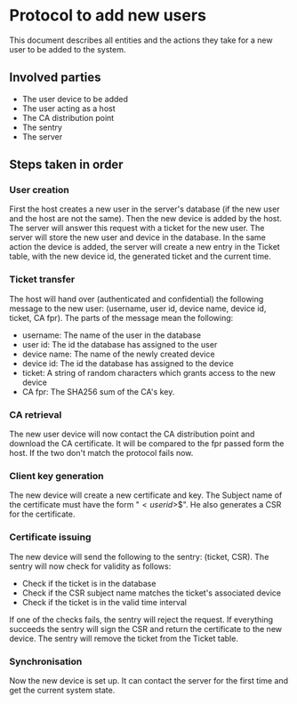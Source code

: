 # Protocol to add new users

This document describes all entities and the actions they take for a new 
user to be added to the system. 

## Involved parties

* The user device to be added
* The user acting as a host
* The CA distribution point
* The sentry 
* The server

## Steps taken in order

### User creation
First the host creates a new user in the server's database (if the new user
and the host are not the same). Then the new device is added by the host. The
server will answer this request with a ticket for the new user. The server will
store the new user and device in the database. In the same action the device
is added, the server will create a new entry in the Ticket table, with the new
device id, the generated ticket and the current time. 

### Ticket transfer
The host will hand over (authenticated and confidential) the following message
to the new user: (username, user id, device name, device id, ticket, CA fpr). 
The parts of the message mean the following:

* username: The name of the user in the database
* user id: The id the database has assigned to the user
* device name: The name of the newly created device
* device id: The id the database has assigned to the device
* ticket: A string of random characters which grants access to the new device
* CA fpr: The SHA256 sum of the CA's key. 

### CA retrieval
The new user device will now contact the CA distribution point and download the 
CA certificate. It will be compared to the fpr passed form the host. If the two
don't match the protocol fails now. 

### Client key generation
The new device will create a new certificate and key. The Subject name of the 
certificate must have the form "<username>$<user id>$<device name>$<device id>".
He also generates a CSR for the certificate. 

### Certificate issuing
The new device will send the following to the sentry: (ticket, CSR). The sentry
will now check for validity as follows:

* Check if the ticket is in the database
* Check if the CSR subject name matches the ticket's associated device
* Check if the ticket is in the valid time interval

If one of the checks fails, the sentry will reject the request. If everything
succeeds the sentry will sign the CSR and return the certificate to the new 
device. The sentry will remove the ticket from the Ticket table. 

### Synchronisation
Now the new device is set up. It can contact the server for the first time and
get the current system state. 
